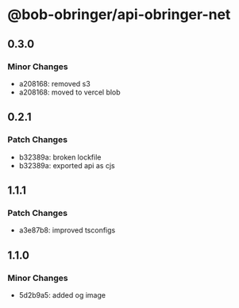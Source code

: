 # @bob-obringer/api-obringer-net

## 0.3.0

### Minor Changes

- a208168: removed s3
- a208168: moved to vercel blob

## 0.2.1

### Patch Changes

- b32389a: broken lockfile
- b32389a: exported api as cjs

## 1.1.1

### Patch Changes

- a3e87b8: improved tsconfigs

## 1.1.0

### Minor Changes

- 5d2b9a5: added og image
